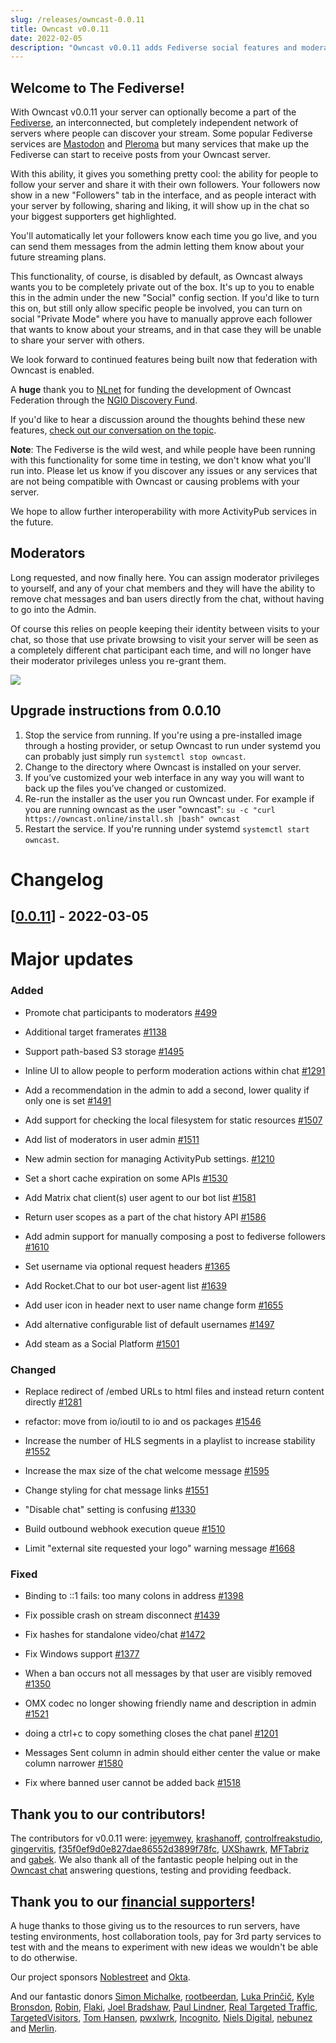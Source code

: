 ```yaml
---
slug: /releases/owncast-0.0.11
title: Owncast v0.0.11
date: 2022-02-05
description: "Owncast v0.0.11 adds Fediverse social features and moderators."
---
```


## Welcome to The Fediverse!

With Owncast v0.0.11 your server can optionally become a part of the [Fediverse](https://en.wikipedia.org/wiki/Fediverse), an interconnected, but completely independent network of servers where people can discover your stream. Some popular Fediverse services are [Mastodon](https://joinmastodon.org/) and [Pleroma](https://pleroma.social/) but many services that make up the Fediverse can start to receive posts from your Owncast server.

With this ability, it gives you something pretty cool: the ability for people to follow your server and share it with their own followers. Your followers now show in a new "Followers" tab in the interface, and as people interact with your server by following, sharing and liking, it will show up in the chat so your biggest supporters get highlighted.

You'll automatically let your followers know each time you go live, and you can send them messages from the admin letting them know about your future streaming plans.

This functionality, of course, is disabled by default, as Owncast always wants you to be completely private out of the box. It's up to you to enable this in the admin under the new "Social" config section. If you'd like to turn this on, but still only allow specific people be involved, you can turn on social "Private Mode" where you have to manually approve each follower that wants to know about your streams, and in that case they will be unable to share your server with others.

We look forward to continued features being built now that federation with Owncast is enabled.

A **huge** thank you to [NLnet](https://nlnet.nl/project/Owncast/) for funding the development of Owncast Federation through the [NGI0 Discovery Fund](https://nlnet.nl/discovery).

If you'd like to hear a discussion around the thoughts behind these new features, [check out our conversation on the topic](https://www.youtube.com/watch?v=aeVvS0E-z3g).

**Note**: The Fediverse is the wild west, and while people have been running with this functionality for some time in testing, we don't know what you'll run into. Please let us know if you discover any issues or any services that are not being compatible with Owncast or causing problems with your server.

We hope to allow further interoperability with more ActivityPub services in the future.

## Moderators

Long requested, and now finally here. You can assign moderator privileges to yourself, and any of your chat members and they will have the ability to remove chat messages and ban users directly from the chat, without having to go into the Admin.

Of course this relies on people keeping their identity between visits to your chat, so those that use private browsing to visit your server will be seen as a completely different chat participant each time, and will no longer have their moderator privileges unless you re-grant them.

<img src="/images/moderator-menu.png"/>

## Upgrade instructions from 0.0.10

1. Stop the service from running. If you're using a pre-installed image through a hosting provider, or setup Owncast to run under systemd you can probably just simply run `systemctl stop owncast`.
1. Change to the directory where Owncast is installed on your server.
1. If you’ve customized your web interface in any way you will want to back up the files you’ve changed or customized.
1. Re-run the installer as the user you run Owncast under. For example if you are running owncast as the user "owncast": `su -c "curl https://owncast.online/install.sh |bash" owncast`
1. Restart the service. If you're running under systemd `systemctl start owncast`.

# Changelog

## [[0.0.11](https://github.com/owncast/owncast/milestone/14)] - 2022-03-05

# Major updates

### Added

- Promote chat participants to moderators [#499](https://github.com/owncast/owncast/issues/499)

- Additional target framerates [#1138](https://github.com/owncast/owncast/issues/1138)

- Support path-based S3 storage [#1495](https://github.com/owncast/owncast/issues/1495)

- Inline UI to allow people to perform moderation actions within chat [#1291](https://github.com/owncast/owncast/issues/1291)

- Add a recommendation in the admin to add a second, lower quality if only one is set [#1491](https://github.com/owncast/owncast/issues/1491)

- Add support for checking the local filesystem for static resources [#1507](https://github.com/owncast/owncast/issues/1507)

- Add list of moderators in user admin [#1511](https://github.com/owncast/owncast/issues/1511)

- New admin section for managing ActivityPub settings. [#1210](https://github.com/owncast/owncast/issues/1210)

- Set a short cache expiration on some APIs [#1530](https://github.com/owncast/owncast/issues/1530)

- Add Matrix chat client(s) user agent to our bot list [#1581](https://github.com/owncast/owncast/issues/1581)

- Return user scopes as a part of the chat history API [#1586](https://github.com/owncast/owncast/issues/1586)

- Add admin support for manually composing a post to fediverse followers [#1610](https://github.com/owncast/owncast/issues/1610)

- Set username via optional request headers [#1365](https://github.com/owncast/owncast/issues/1365)

- Add Rocket.Chat to our bot user-agent list [#1639](https://github.com/owncast/owncast/issues/1639)

- Add user icon in header next to user name change form [#1655](https://github.com/owncast/owncast/issues/1655)

- Add alternative configurable list of default usernames [#1497](https://github.com/owncast/owncast/issues/1497)

- Add steam as a Social Platform [#1501](https://github.com/owncast/owncast/issues/1501)

### Changed

- Replace redirect of /embed URLs to html files and instead return content directly [#1281](https://github.com/owncast/owncast/issues/1281)

- refactor: move from io/ioutil to io and os packages [#1546](https://github.com/owncast/owncast/pull/1546)

- Increase the number of HLS segments in a playlist to increase stability [#1552](https://github.com/owncast/owncast/issues/1552)

- Increase the max size of the chat welcome message [#1595](https://github.com/owncast/owncast/issues/1595)

- Change styling for chat message links [#1551](https://github.com/owncast/owncast/issues/1551)

- "Disable chat" setting is confusing [#1330](https://github.com/owncast/owncast/issues/1330)

- Build outbound webhook execution queue [#1510](https://github.com/owncast/owncast/issues/1510)

- Limit "external site requested your logo" warning message [#1668](https://github.com/owncast/owncast/issues/1668)

### Fixed

- Binding to ::1 fails: too many colons in address [#1398](https://github.com/owncast/owncast/issues/1398)

- Fix possible crash on stream disconnect [#1439](https://github.com/owncast/owncast/issues/1439)

- Fix hashes for standalone video/chat [#1472](https://github.com/owncast/owncast/pull/1472)

- Fix Windows support [#1377](https://github.com/owncast/owncast/issues/1377)

- When a ban occurs not all messages by that user are visibly removed [#1350](https://github.com/owncast/owncast/issues/1350)

- OMX codec no longer showing friendly name and description in admin [#1521](https://github.com/owncast/owncast/issues/1521)

- doing a ctrl+c to copy something closes the chat panel [#1201](https://github.com/owncast/owncast/issues/1201)

- Messages Sent column in admin should either center the value or make column narrower [#1580](https://github.com/owncast/owncast/issues/1580)

- Fix where banned user cannot be added back [#1518](https://github.com/owncast/owncast/issues/1518)

## Thank you to our contributors!

The contributors for v0.0.11 were:
[jeyemwey](https://github.com/jeyemwey), [krashanoff](https://github.com/krashanoff), [controlfreakstudio](https://github.com/controlfreakstudio), [gingervitis](https://github.com/gingervitis), [f35f0ef9d0e827dae86552d3899f78fc](https://github.com/f35f0ef9d0e827dae86552d3899f78fc), [UXShawrk](https://github.com/UXShawrk), [MFTabriz](https://github.com/MFTabriz) and [gabek](https://github.com/gabek).
We also thank all of the fantastic people helping out in the [Owncast chat](https://owncast.rocket.chat) answering questions, testing and providing feedback.

## Thank you to our [financial supporters](https://opencollective.com/owncast)!

A huge thanks to those giving us to the resources to run servers, have testing environments, host collaboration tools, pay for 3rd party services to test with and the means to experiment with new ideas we wouldn't be able to do otherwise.

Our project sponsors [Noblestreet](https://opencollective.com/noblestreet) and [Okta](https://opencollective.com/okta).

And our fantastic donors [Simon Michalke](https://opencollective.com/simon-michalke), [rootbeerdan](https://opencollective.com/rootbeerdan), [Luka Prinčič](https://opencollective.com/luka-princic), [Kyle Bronsdon](https://opencollective.com/guest-7c7eb0e8), [Robin](https://opencollective.com/robin-mol1), [Flaki](https://opencollective.com/flaki), [Joel Bradshaw](https://opencollective.com/joel-bradshaw), [Paul Lindner](https://opencollective.com/lindner), [Real Targeted Traffic](https://opencollective.com/seo25-com), [TargetedVisitors](https://opencollective.com/targeted-traffic), [Tom Hansen](https://opencollective.com/guest-eca9a6e4), [pwxlwrk](https://opencollective.com/guest-3bb3ecf0), [Incognito](https://opencollective.com/incognito-3b4cd5c7), [Niels Digital](https://opencollective.com/guest-80892d29), [nebunez](https://opencollective.com/guest-50d297d1) and [Merlin](https://opencollective.com/johnathan-shunn).
